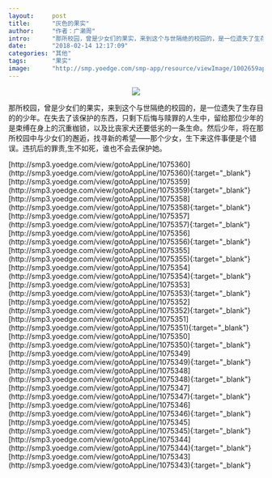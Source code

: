 ```yaml
---
layout:     post
title:      "灰色的果实"
author:     "作者：广濑周"
intro:      "那所校园，曾是少女们的果实，来到这个与世隔绝的校园的，是一位遗失了生存目的的少年。在失去了该保护的东西，只剩下后悔与赎罪的人生中，留给那位少年的是束缚在身上的沉重枷锁，以及比丧家犬还要低劣的一条生命。然后少年，将在那所校园中与少女们的邂逅，找寻新的希望——那个少女，生下来这件事便是个错误。违抗后的罪责,生不如死，谁也不会去保护她。"
date:       "2018-02-14 12:17:09"
categories: "其他"
tags:       "果实"
image:      "http://smp.yoedge.com/smp-app/resource/viewImage/1002659appline.png"
---
```

<div style="text-align: center">
<p><img src="http://smp.yoedge.com/smp-app/resource/viewImage/1002659appline.png"/></p>
</div>
<p class="post-meta">
<span>那所校园，曾是少女们的果实，来到这个与世隔绝的校园的，是一位遗失了生存目的的少年。在失去了该保护的东西，只剩下后悔与赎罪的人生中，留给那位少年的是束缚在身上的沉重枷锁，以及比丧家犬还要低劣的一条生命。然后少年，将在那所校园中与少女们的邂逅，找寻新的希望——那个少女，生下来这件事便是个错误。违抗后的罪责,生不如死，谁也不会去保护她。</span>
</p>
[http://smp3.yoedge.com/view/gotoAppLine/1075360](http://smp3.yoedge.com/view/gotoAppLine/1075360){:target="_blank"}
[http://smp3.yoedge.com/view/gotoAppLine/1075359](http://smp3.yoedge.com/view/gotoAppLine/1075359){:target="_blank"}
[http://smp3.yoedge.com/view/gotoAppLine/1075358](http://smp3.yoedge.com/view/gotoAppLine/1075358){:target="_blank"}
[http://smp3.yoedge.com/view/gotoAppLine/1075357](http://smp3.yoedge.com/view/gotoAppLine/1075357){:target="_blank"}
[http://smp3.yoedge.com/view/gotoAppLine/1075356](http://smp3.yoedge.com/view/gotoAppLine/1075356){:target="_blank"}
[http://smp3.yoedge.com/view/gotoAppLine/1075355](http://smp3.yoedge.com/view/gotoAppLine/1075355){:target="_blank"}
[http://smp3.yoedge.com/view/gotoAppLine/1075354](http://smp3.yoedge.com/view/gotoAppLine/1075354){:target="_blank"}
[http://smp3.yoedge.com/view/gotoAppLine/1075353](http://smp3.yoedge.com/view/gotoAppLine/1075353){:target="_blank"}
[http://smp3.yoedge.com/view/gotoAppLine/1075352](http://smp3.yoedge.com/view/gotoAppLine/1075352){:target="_blank"}
[http://smp3.yoedge.com/view/gotoAppLine/1075351](http://smp3.yoedge.com/view/gotoAppLine/1075351){:target="_blank"}
[http://smp3.yoedge.com/view/gotoAppLine/1075350](http://smp3.yoedge.com/view/gotoAppLine/1075350){:target="_blank"}
[http://smp3.yoedge.com/view/gotoAppLine/1075349](http://smp3.yoedge.com/view/gotoAppLine/1075349){:target="_blank"}
[http://smp3.yoedge.com/view/gotoAppLine/1075348](http://smp3.yoedge.com/view/gotoAppLine/1075348){:target="_blank"}
[http://smp3.yoedge.com/view/gotoAppLine/1075347](http://smp3.yoedge.com/view/gotoAppLine/1075347){:target="_blank"}
[http://smp3.yoedge.com/view/gotoAppLine/1075346](http://smp3.yoedge.com/view/gotoAppLine/1075346){:target="_blank"}
[http://smp3.yoedge.com/view/gotoAppLine/1075345](http://smp3.yoedge.com/view/gotoAppLine/1075345){:target="_blank"}
[http://smp3.yoedge.com/view/gotoAppLine/1075344](http://smp3.yoedge.com/view/gotoAppLine/1075344){:target="_blank"}
[http://smp3.yoedge.com/view/gotoAppLine/1075343](http://smp3.yoedge.com/view/gotoAppLine/1075343){:target="_blank"}


